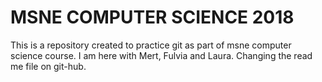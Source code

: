 # MSNE COMPUTER SCIENCE 2018
This is a repository created to practice git as part of msne computer science course. I am here with Mert, Fulvia and Laura. Changing the read me file on git-hub.
